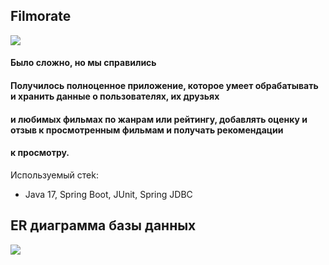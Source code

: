 ## Filmorate  

![](https://github.com/mynameisSergey/java-filmorate/blob/main/img/%D0%94%D0%B5%D0%BC%D0%BE%D0%BD%D1%81%D1%82%D1%80%D0%B0%D1%86%D0%B8%D1%8F.png)


#### Было сложно, но мы справились  
#### Получилось полноценное приложение, которое умеет обрабатывать и хранить данные о пользователях, их друзьях  
#### и  любимых фильмах по жанрам или рейтингу, добавлять оценку и отзыв к просмотренным фильмам и получать рекомендации  
#### к просмотру.  

Используемый стеk:  

* Java 17, Spring Boot, JUnit, Spring JDBC



## **ER диаграмма базы данных**  

![](https://github.com/mynameisSergey/java-filmorate/blob/add-database/img/Schema.png)


























